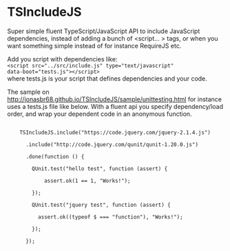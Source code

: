 # TSIncludeJS
Super simple fluent TypeScript/JavaScript API to include JavaScript dependencies, instead of adding a bunch of &lt;script... &gt; tags, or when you want something simple instead of for instance RequireJS etc.

Add you script with dependencies like:    
<code>&lt;script src="../src/include.js" type="text/javascript" data-boot="tests.js">&lt;/script></code>    
where tests.js is your script that defines dependencies and your code. 

The sample on http://jonasbr68.github.io/TSIncludeJS/sample/unittesting.html
for instance uses a tests.js file like below.
With a fluent api you specify dependency/load order, and wrap your dependent code in an anonymous function.
  
<pre><code>
    TSIncludeJS.include("https://code.jquery.com/jquery-2.1.4.js")  <br />
      .include("http://code.jquery.com/qunit/qunit-1.20.0.js")    <br />
      .done(function () {    <br />
        QUnit.test("hello test", function (assert) {    <br />
            assert.ok(1 == 1, "Works!");    <br />
        });    <br />   
        QUnit.test("jquery test", function (assert) {    <br />
          assert.ok((typeof $ === "function"), "Works!");    <br />
        });    <br />
      });     <br />
</code></pre>
